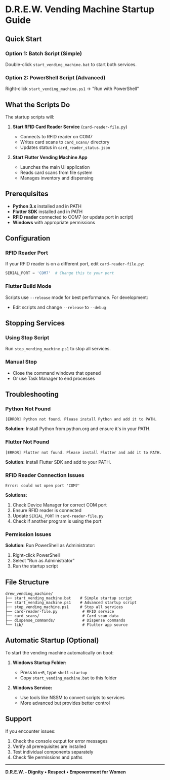 # D.R.E.W. Vending Machine Startup Guide

## Quick Start

### Option 1: Batch Script (Simple)
Double-click `start_vending_machine.bat` to start both services.

### Option 2: PowerShell Script (Advanced)
Right-click `start_vending_machine.ps1` → "Run with PowerShell"

## What the Scripts Do

The startup scripts will:

1. **Start RFID Card Reader Service** (`card-reader-file.py`)
   - Connects to RFID reader on COM7
   - Writes card scans to `card_scans/` directory
   - Updates status in `card_reader_status.json`

2. **Start Flutter Vending Machine App**
   - Launches the main UI application
   - Reads card scans from file system
   - Manages inventory and dispensing

## Prerequisites

- **Python 3.x** installed and in PATH
- **Flutter SDK** installed and in PATH
- **RFID reader** connected to COM7 (or update port in script)
- **Windows** with appropriate permissions

## Configuration

### RFID Reader Port
If your RFID reader is on a different port, edit `card-reader-file.py`:
```python
SERIAL_PORT = 'COM7'  # Change this to your port
```

### Flutter Build Mode
Scripts use `--release` mode for best performance. For development:
- Edit scripts and change `--release` to `--debug`

## Stopping Services

### Using Stop Script
Run `stop_vending_machine.ps1` to stop all services.

### Manual Stop
- Close the command windows that opened
- Or use Task Manager to end processes

## Troubleshooting

### Python Not Found
```
[ERROR] Python not found. Please install Python and add it to PATH.
```
**Solution:** Install Python from python.org and ensure it's in your PATH.

### Flutter Not Found
```
[ERROR] Flutter not found. Please install Flutter and add it to PATH.
```
**Solution:** Install Flutter SDK and add to your PATH.

### RFID Reader Connection Issues
```
Error: could not open port 'COM7'
```
**Solutions:**
1. Check Device Manager for correct COM port
2. Ensure RFID reader is connected
3. Update `SERIAL_PORT` in `card-reader-file.py`
4. Check if another program is using the port

### Permission Issues
**Solution:** Run PowerShell as Administrator:
1. Right-click PowerShell
2. Select "Run as Administrator"
3. Run the startup script

## File Structure

```
drew_vending_machine/
├── start_vending_machine.bat    # Simple startup script
├── start_vending_machine.ps1    # Advanced startup script
├── stop_vending_machine.ps1     # Stop all services
├── card-reader-file.py           # RFID service
├── card_scans/                   # Card scan data
├── dispense_commands/            # Dispense commands
└── lib/                          # Flutter app source
```

## Automatic Startup (Optional)

To start the vending machine automatically on boot:

1. **Windows Startup Folder:**
   - Press `Win+R`, type `shell:startup`
   - Copy `start_vending_machine.bat` to this folder

2. **Windows Service:**
   - Use tools like NSSM to convert scripts to services
   - More advanced but provides better control

## Support

If you encounter issues:
1. Check the console output for error messages
2. Verify all prerequisites are installed
3. Test individual components separately
4. Check file permissions and paths

---

**D.R.E.W. - Dignity • Respect • Empowerment for Women**